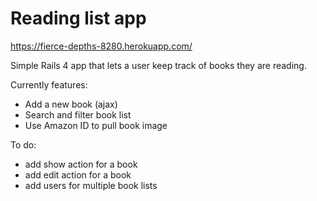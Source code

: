 Reading list app
================

https://fierce-depths-8280.herokuapp.com/

Simple Rails 4 app that lets a user keep track of books they are reading.

Currently features:
  * Add a new book (ajax)
  * Search and filter book list
  * Use Amazon ID to pull book image

To do:
  * add show action for a book
  * add edit action for a book
  * add users for multiple book lists
